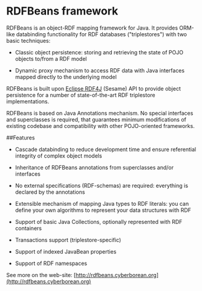 # RDFBeans framework

RDFBeans is an object-RDF mapping framework for Java. It provides ORM-like databinding functionality for RDF databases ("triplestores") with two basic techniques:

  * Classic object persistence: storing and retrieving the state of POJO objects
    to/from a RDF model

  * Dynamic proxy mechanism to access RDF data with Java interfaces mapped directly 
    to the underlying model

RDFBeans is built upon [Eclipse RDF4J](http://rdf4j.org/) (Sesame) API
to provide object persistence for a number of state-of-the-art 
RDF triplestore implementations.

RDFBeans is based on Java Annotations mechanism. 
No special interfaces and superclasses is required, that guarantees minimum 
modifications of existing codebase and compatibility with other POJO-oriented 
frameworks.   
  
##Features

  * Cascade databinding to reduce development time and ensure referential integrity of complex object models

  * Inheritance of RDFBeans annotations from superclasses and/or interfaces
    
  * No external specifications (RDF-schemas) are required: everything is declared by the annotations

  * Extensible mechanism of mapping Java types to RDF literals: you can define your own algorithms to represent your data structures with RDF

  * Support of basic Java Collections, optionally represented with RDF containers
  
  * Transactions support (triplestore-specific)  
  
  * Support of indexed JavaBean properties

  * Support of RDF namespaces

See more on the web-site: [http://rdfbeans.cyberborean.org](http://rdfbeans.cyberborean.org)
